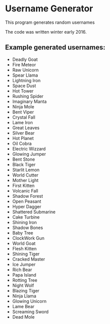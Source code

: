 # Username Generator
This program generates random usernames

The code was written winter early 2016.

## Example generated usernames:
- Deadly Goat
- Fire Meteor
- Raw Unicorn
- Spear Llama
- Lightning Iron
- Space Dust
- Hot Tower
- Rushing Spider
- Imaginary Manta
- Ninja Mole
- Bent Viper
- Crystal Fall
- Lame Iron
- Great Leaves
- Silver Bear
- Hot Planet
- Oil Cobra
- Electric Wizzard
- Glowing Jumper
- Bent Stone
- Black Tiger
- Starlit Lemon
- World Cutter
- Mother Light
- First Kitten
- Volcanic Fall
- Shadow Forest
- Open Peasant
- Hyper Dagger
- Shattered Submarine
- Cake Turbine
- Shining Iron
- Shadow Bones
- Baby Tree
- ClockWork Gun
- World Goat
- Flesh Kitten
- Shining Tiger
- Cracked Master
- Ice Jumper
- Rich Bear
- Papa Island
- Rotting Tree
- Night Wolf
- Blazing Tiger
- Ninja Llama
- Glowing Unicorn
- Lame Bear
- Screaming Sword
- Dead Mole
